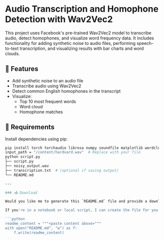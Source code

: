 # Audio Transcription and Homophone Detection with Wav2Vec2

This project uses Facebook's pre-trained Wav2Vec2 model to transcribe audio, detect homophones, and visualize word frequency data. It includes functionality for adding synthetic noise to audio files, performing speech-to-text transcription, and visualizing results with bar charts and word clouds.

## 🔧 Features

- Add synthetic noise to an audio file
- Transcribe audio using Wav2Vec2
- Detect common English homophones in the transcript
- Visualize:
  - Top 10 most frequent words
  - Word cloud
  - Homophone matches

## 🧰 Requirements

Install dependencies using pip:

```bash
pip install torch torchaudio librosa numpy soundfile matplotlib wordcloud transformers
input_path = "/content/hardvard.wav"  # Replace with your file
python script.py
├── script.py
├── noisy_output.wav
├── transcription.txt  # (optional if saving output)
└── README.md

---

### 📥 Download

Would you like me to generate this `README.md` file and provide a download link?

If you're in a notebook or local script, I can create the file for you like this:

```python
readme_content = """<paste content above>"""
with open("README.md", "w") as f:
    f.write(readme_content)

